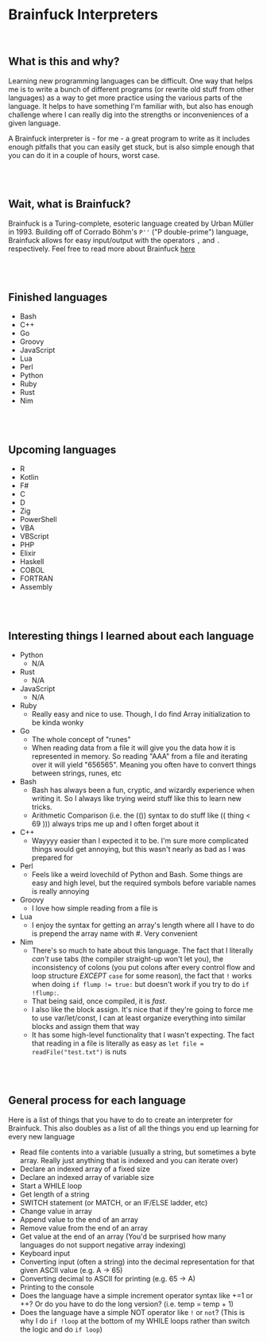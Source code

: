 # Brainfuck Interpreters

<br>

## What is this and why?
Learning new programming languages can be difficult. One way that helps me is to write a bunch of different programs (or rewrite old stuff from other languages) as a way to get more practice using the various parts of the language. It helps to have something I'm familiar with, but also has enough challenge where I can really dig into the strengths or inconveniences of a given language.

A Brainfuck interpreter is - for me - a great program to write as it includes enough pitfalls that you can easily get stuck, but is also simple enough that you can do it in a couple of hours, worst case.

<br><br>

## Wait, what is Brainfuck?
Brainfuck is a Turing-complete, esoteric language created by Urban Müller in 1993. Building off of Corrado Böhm's `P''` ("P double-prime") language, Brainfuck allows for easy input/output with the operators `,` and `.` respectively. Feel free to read more about Brainfuck [here](https://esolangs.org/wiki/Brainfuck)

<br><br>

## Finished languages
- Bash
- C++
- Go
- Groovy
- JavaScript
- Lua
- Perl
- Python
- Ruby
- Rust
- Nim

<br><br>

## Upcoming languages
- R
- Kotlin
- F#
- C
- D
- Zig
- PowerShell
- VBA
- VBScript
- PHP
- Elixir
- Haskell
- COBOL
- FORTRAN
- Assembly

<br><br>

## Interesting things I learned about each language

- Python
  - N/A
- Rust
  - N/A
- JavaScript
  - N/A
- Ruby
  - Really easy and nice to use. Though, I do find Array initialization to be kinda wonky
- Go
  - The whole concept of "runes"
  - When reading data from a file it will give you the data how it is represented in memory. So reading "AAA" from a file and iterating over it will yield "656565". Meaning you often have to convert things between strings, runes, etc
- Bash
  - Bash has always been a fun, cryptic, and wizardly experience when writing it. So I always like trying weird stuff like this to learn new tricks.
  - Arithmetic Comparison (i.e. the (()) syntax to do stuff like (( thing < 69 ))) always trips me up and I often forget about it
- C++
  - Wayyyy easier than I expected it to be. I'm sure more complicated things would get annoying, but this wasn't nearly as bad as I was prepared for
- Perl
  - Feels like a weird lovechild of Python and Bash. Some things are easy and high level, but the required symbols before variable names is really annoying
- Groovy
  - I love how simple reading from a file is
- Lua
  - I enjoy the syntax for getting an array's length where all I have to do is prepend the array name with #. Very convenient
- Nim
  - There's so much to hate about this language. The fact that I literally *can't* use tabs (the compiler straight-up won't let you), the inconsistency of colons (you put colons after every control flow and loop structure _EXCEPT_ `case` for some reason), the fact that `!` works when doing `if flump != true:` but doesn't work if you try to do `if !flump:`.
  - That being said, once compiled, it is *fast*.
  - I also like the block assign. It's nice that if they're going to force me to use var/let/const, I can at least organize everything into similar blocks and assign them that way
  - It has some high-level functionality that I wasn't expecting. The fact that reading in a file is literally as easy as `let file = readFile("test.txt")` is nuts

<br><br>

## General process for each language
Here is a list of things that you have to do to create an interpreter for Brainfuck. This also doubles as a list of all the things you end up learning for every new language

- Read file contents into a variable (usually a string, but sometimes a byte array. Really just anything that is indexed and you can iterate over)
- Declare an indexed array of a fixed size
- Declare an indexed array of variable size
- Start a WHILE loop
- Get length of a string
- SWITCH statement (or MATCH, or an IF/ELSE ladder, etc)
- Change value in array
- Append value to the end of an array
- Remove value from the end of an array
- Get value at the end of an array (You'd be surprised how many languages do not support negative array indexing)
- Keyboard input
- Converting input (often a string) into the decimal representation for that given ASCII value (e.g. A -> 65)
- Converting decimal to ASCII for printing (e.g. 65 -> A)
- Printing to the console
- Does the language have a simple increment operator syntax like +=1 or ++? Or do you have to do the long version? (i.e. temp = temp + 1)
- Does the language have a simple NOT operator like `!` or `not`? (This is why I do `if !loop` at the bottom of my WHILE loops rather than switch the logic and do `if loop`)
